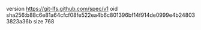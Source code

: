 version https://git-lfs.github.com/spec/v1
oid sha256:b88c6e81a64cfcf08fe522ea4b6c801396bf14f914de0999e4b248033823a36b
size 768
